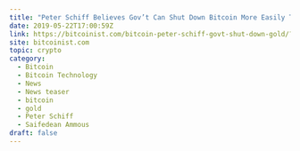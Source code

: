 ```yaml
---
title: "Peter Schiff Believes Gov’t Can Shut Down Bitcoin More Easily Than Gold"
date: 2019-05-22T17:00:59Z
link: https://bitcoinist.com/bitcoin-peter-schiff-govt-shut-down-gold/?utm_medium=RSS&utm_source=hune
site: bitcoinist.com
topic: crypto
category:
  - Bitcoin
  - Bitcoin Technology
  - News
  - News teaser
  - bitcoin
  - gold
  - Peter Schiff
  - Saifedean Ammous
draft: false
---
```

